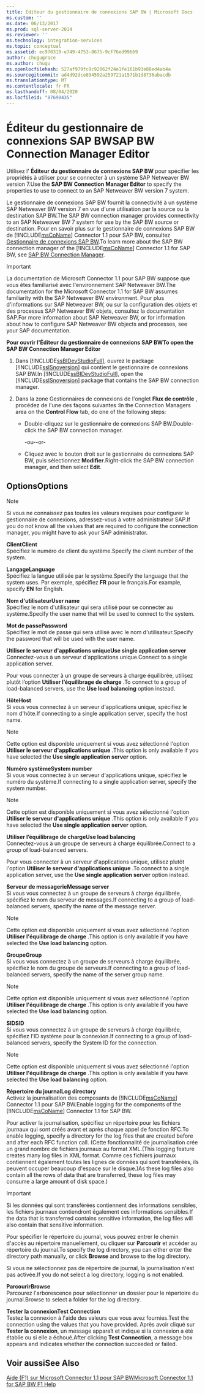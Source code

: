 ```yaml
---
title: Éditeur du gestionnaire de connexions SAP BW | Microsoft Docs
ms.custom: ''
ms.date: 06/13/2017
ms.prod: sql-server-2014
ms.reviewer: ''
ms.technology: integration-services
ms.topic: conceptual
ms.assetid: ec970319-e749-4753-8675-9cf76ed99669
author: chugugrace
ms.author: chugu
ms.openlocfilehash: 527af979fc9c92062f24e1fe161b93e88ed4ab4a
ms.sourcegitcommit: ad4d92dce894592a259721a1571b1d8736abacdb
ms.translationtype: MT
ms.contentlocale: fr-FR
ms.lasthandoff: 08/04/2020
ms.locfileid: "87698435"
---
```

# <a name="sap-bw-connection-manager-editor"></a><span data-ttu-id="558da-102">Éditeur du gestionnaire de connexions SAP BW</span><span class="sxs-lookup"><span data-stu-id="558da-102">SAP BW Connection Manager Editor</span></span>
  <span data-ttu-id="558da-103">Utilisez l' **Éditeur du gestionnaire de connexions SAP BW** pour spécifier les propriétés à utiliser pour se connecter à un système SAP Netweaver BW version 7.</span><span class="sxs-lookup"><span data-stu-id="558da-103">Use the **SAP BW Connection Manager Editor** to specify the properties to use to connect to an SAP Netweaver BW version 7 system.</span></span>  
  
 <span data-ttu-id="558da-104">Le gestionnaire de connexions SAP BW fournit la connectivité à un système SAP Netweaver BW version 7 en vue d'une utilisation par la source ou la destination SAP BW.</span><span class="sxs-lookup"><span data-stu-id="558da-104">The SAP BW connection manager provides connectivity to an SAP Netweaver BW 7 system for use by the SAP BW source or destination.</span></span> <span data-ttu-id="558da-105">Pour en savoir plus sur le gestionnaire de connexions SAP BW de [!INCLUDE[msCoName](../includes/msconame-md.md)] Connector 1.1 pour SAP BW, consultez [Gestionnaire de connexions SAP BW](connection-manager/sap-bw-connection-manager.md).</span><span class="sxs-lookup"><span data-stu-id="558da-105">To learn more about the SAP BW connection manager of the [!INCLUDE[msCoName](../includes/msconame-md.md)] Connector 1.1 for SAP BW, see [SAP BW Connection Manager](connection-manager/sap-bw-connection-manager.md).</span></span>  
  
> [!IMPORTANT]  
>  <span data-ttu-id="558da-106">La documentation de Microsoft Connector 1.1 pour SAP BW suppose que vous êtes familiarisé avec l'environnement SAP Netweaver BW.</span><span class="sxs-lookup"><span data-stu-id="558da-106">The documentation for the Microsoft Connector 1.1 for SAP BW assumes familiarity with the SAP Netweaver BW environment.</span></span> <span data-ttu-id="558da-107">Pour plus d'informations sur SAP Netweaver BW, ou sur la configuration des objets et des processus SAP Netweaver BW objets, consultez la documentation SAP.</span><span class="sxs-lookup"><span data-stu-id="558da-107">For more information about SAP Netweaver BW, or for information about how to configure SAP Netweaver BW objects and processes, see your SAP documentation.</span></span>  
  
 <span data-ttu-id="558da-108">**Pour ouvrir l'Éditeur du gestionnaire de connexions SAP BW**</span><span class="sxs-lookup"><span data-stu-id="558da-108">**To open the SAP BW Connection Manager Editor**</span></span>  
  
1.  <span data-ttu-id="558da-109">Dans [!INCLUDE[ssBIDevStudioFull](../includes/ssbidevstudiofull-md.md)], ouvrez le package [!INCLUDE[ssISnoversion](../includes/ssisnoversion-md.md)] qui contient le gestionnaire de connexions SAP BW.</span><span class="sxs-lookup"><span data-stu-id="558da-109">In [!INCLUDE[ssBIDevStudioFull](../includes/ssbidevstudiofull-md.md)], open the [!INCLUDE[ssISnoversion](../includes/ssisnoversion-md.md)] package that contains the SAP BW connection manager.</span></span>  
  
2.  <span data-ttu-id="558da-110">Dans la zone Gestionnaires de connexions de l'onglet **Flux de contrôle** , procédez de l'une des façons suivantes :</span><span class="sxs-lookup"><span data-stu-id="558da-110">In the Connection Managers area on the **Control Flow** tab, do one of the following steps:</span></span>  
  
    -   <span data-ttu-id="558da-111">Double-cliquez sur le gestionnaire de connexions SAP BW.</span><span class="sxs-lookup"><span data-stu-id="558da-111">Double-click the SAP BW connection manager.</span></span>  
  
         <span data-ttu-id="558da-112">-ou-</span><span class="sxs-lookup"><span data-stu-id="558da-112">-or-</span></span>  
  
    -   <span data-ttu-id="558da-113">Cliquez avec le bouton droit sur le gestionnaire de connexions SAP BW, puis sélectionnez **Modifier**.</span><span class="sxs-lookup"><span data-stu-id="558da-113">Right-click the SAP BW connection manager, and then select **Edit**.</span></span>  
  
## <a name="options"></a><span data-ttu-id="558da-114">Options</span><span class="sxs-lookup"><span data-stu-id="558da-114">Options</span></span>  
  
> [!NOTE]  
>  <span data-ttu-id="558da-115">Si vous ne connaissez pas toutes les valeurs requises pour configurer le gestionnaire de connexions, adressez-vous à votre administrateur SAP.</span><span class="sxs-lookup"><span data-stu-id="558da-115">If you do not know all the values that are required to configure the connection manager, you might have to ask your SAP administrator.</span></span>  
  
 <span data-ttu-id="558da-116">**Client**</span><span class="sxs-lookup"><span data-stu-id="558da-116">**Client**</span></span>  
 <span data-ttu-id="558da-117">Spécifiez le numéro de client du système.</span><span class="sxs-lookup"><span data-stu-id="558da-117">Specify the client number of the system.</span></span>  
  
 <span data-ttu-id="558da-118">**Langage**</span><span class="sxs-lookup"><span data-stu-id="558da-118">**Language**</span></span>  
 <span data-ttu-id="558da-119">Spécifiez la langue utilisée par le système.</span><span class="sxs-lookup"><span data-stu-id="558da-119">Specify the language that the system uses.</span></span> <span data-ttu-id="558da-120">Par exemple, spécifiez **FR** pour le français.</span><span class="sxs-lookup"><span data-stu-id="558da-120">For example, specify **EN** for English.</span></span>  
  
 <span data-ttu-id="558da-121">**Nom d'utilisateur**</span><span class="sxs-lookup"><span data-stu-id="558da-121">**User name**</span></span>  
 <span data-ttu-id="558da-122">Spécifiez le nom d'utilisateur qui sera utilisé pour se connecter au système.</span><span class="sxs-lookup"><span data-stu-id="558da-122">Specify the user name that will be used to connect to the system.</span></span>  
  
 <span data-ttu-id="558da-123">**Mot de passe**</span><span class="sxs-lookup"><span data-stu-id="558da-123">**Password**</span></span>  
 <span data-ttu-id="558da-124">Spécifiez le mot de passe qui sera utilisé avec le nom d'utilisateur.</span><span class="sxs-lookup"><span data-stu-id="558da-124">Specify the password that will be used with the user name.</span></span>  
  
 <span data-ttu-id="558da-125">**Utiliser le serveur d'applications unique**</span><span class="sxs-lookup"><span data-stu-id="558da-125">**Use single application server**</span></span>  
 <span data-ttu-id="558da-126">Connectez-vous à un serveur d'applications unique.</span><span class="sxs-lookup"><span data-stu-id="558da-126">Connect to a single application server.</span></span>  
  
 <span data-ttu-id="558da-127">Pour vous connecter à un groupe de serveurs à charge équilibrée, utilisez plutôt l’option **Utiliser l’équilibrage de charge** .</span><span class="sxs-lookup"><span data-stu-id="558da-127">To connect to a group of load-balanced servers, use the **Use load balancing** option instead.</span></span>  
  
 <span data-ttu-id="558da-128">**Hôte**</span><span class="sxs-lookup"><span data-stu-id="558da-128">**Host**</span></span>  
 <span data-ttu-id="558da-129">Si vous vous connectez à un serveur d'applications unique, spécifiez le nom d'hôte.</span><span class="sxs-lookup"><span data-stu-id="558da-129">If connecting to a single application server, specify the host name.</span></span>  
  
> [!NOTE]  
>  <span data-ttu-id="558da-130"> Cette option est disponible uniquement si vous avez sélectionné l'option **Utiliser le serveur d'applications unique** .</span><span class="sxs-lookup"><span data-stu-id="558da-130">This option is only available if you have selected the **Use single application server** option.</span></span>  
  
 <span data-ttu-id="558da-131">**Numéro système**</span><span class="sxs-lookup"><span data-stu-id="558da-131">**System number**</span></span>  
 <span data-ttu-id="558da-132">Si vous vous connectez à un serveur d'applications unique, spécifiez le numéro du système.</span><span class="sxs-lookup"><span data-stu-id="558da-132">If connecting to a single application server, specify the system number.</span></span>  
  
> [!NOTE]  
>  <span data-ttu-id="558da-133"> Cette option est disponible uniquement si vous avez sélectionné l'option **Utiliser le serveur d'applications unique** .</span><span class="sxs-lookup"><span data-stu-id="558da-133">This option is only available if you have selected the **Use single application server** option.</span></span>  
  
 <span data-ttu-id="558da-134">**Utiliser l’équilibrage de charge**</span><span class="sxs-lookup"><span data-stu-id="558da-134">**Use load balancing**</span></span>  
 <span data-ttu-id="558da-135">Connectez-vous à un groupe de serveurs à charge équilibrée.</span><span class="sxs-lookup"><span data-stu-id="558da-135">Connect to a group of load-balanced servers.</span></span>  
  
 <span data-ttu-id="558da-136">Pour vous connecter à un serveur d'applications unique, utilisez plutôt l'option **Utiliser le serveur d'applications unique** .</span><span class="sxs-lookup"><span data-stu-id="558da-136">To connect to a single application server, use the **Use single application server** option instead.</span></span>  
  
 <span data-ttu-id="558da-137">**Serveur de messagerie**</span><span class="sxs-lookup"><span data-stu-id="558da-137">**Message server**</span></span>  
 <span data-ttu-id="558da-138">Si vous vous connectez à un groupe de serveurs à charge équilibrée, spécifiez le nom du serveur de messages.</span><span class="sxs-lookup"><span data-stu-id="558da-138">If connecting to a group of load-balanced servers, specify the name of the message server.</span></span>  
  
> [!NOTE]  
>  <span data-ttu-id="558da-139"> Cette option est disponible uniquement si vous avez sélectionné l'option **Utiliser l'équilibrage de charge** .</span><span class="sxs-lookup"><span data-stu-id="558da-139">This option is only available if you have selected the **Use load balancing** option.</span></span>  
  
 <span data-ttu-id="558da-140">**Groupe**</span><span class="sxs-lookup"><span data-stu-id="558da-140">**Group**</span></span>  
 <span data-ttu-id="558da-141">Si vous vous connectez à un groupe de serveurs à charge équilibrée, spécifiez le nom du groupe de serveurs.</span><span class="sxs-lookup"><span data-stu-id="558da-141">If connecting to a group of load-balanced servers, specify the name of the server group name.</span></span>  
  
> [!NOTE]  
>  <span data-ttu-id="558da-142"> Cette option est disponible uniquement si vous avez sélectionné l'option **Utiliser l'équilibrage de charge** .</span><span class="sxs-lookup"><span data-stu-id="558da-142">This option is only available if you have selected the **Use load balancing** option.</span></span>  
  
 <span data-ttu-id="558da-143">**SID**</span><span class="sxs-lookup"><span data-stu-id="558da-143">**SID**</span></span>  
 <span data-ttu-id="558da-144">Si vous vous connectez à un groupe de serveurs à charge équilibrée, spécifiez l'ID système pour la connexion.</span><span class="sxs-lookup"><span data-stu-id="558da-144">If connecting to a group of load-balanced servers, specify the System ID for the connection.</span></span>  
  
> [!NOTE]  
>  <span data-ttu-id="558da-145"> Cette option est disponible uniquement si vous avez sélectionné l'option **Utiliser l'équilibrage de charge** .</span><span class="sxs-lookup"><span data-stu-id="558da-145">This option is only available if you have selected the **Use load balancing** option.</span></span>  
  
 <span data-ttu-id="558da-146">**Répertoire du journal**</span><span class="sxs-lookup"><span data-stu-id="558da-146">**Log directory**</span></span>  
 <span data-ttu-id="558da-147">Activez la journalisation des composants de [!INCLUDE[msCoName](../includes/msconame-md.md)] Connector 1.1 pour SAP BW.</span><span class="sxs-lookup"><span data-stu-id="558da-147">Enable logging for the components of the [!INCLUDE[msCoName](../includes/msconame-md.md)] Connector 1.1 for SAP BW.</span></span>  
  
 <span data-ttu-id="558da-148">Pour activer la journalisation, spécifiez un répertoire pour les fichiers journaux qui sont créés avant et après chaque appel de fonction RFC.</span><span class="sxs-lookup"><span data-stu-id="558da-148">To enable logging, specify a directory for the log files that are created before and after each RFC function call.</span></span> <span data-ttu-id="558da-149">(Cette fonctionnalité de journalisation crée un grand nombre de fichiers journaux au format XML.</span><span class="sxs-lookup"><span data-stu-id="558da-149">(This logging feature creates many log files in XML format.</span></span> <span data-ttu-id="558da-150">Comme ces fichiers journaux contiennent également toutes les lignes de données qui sont transférées, ils peuvent occuper beaucoup d'espace sur le disque.)</span><span class="sxs-lookup"><span data-stu-id="558da-150">As these log files also contain all the rows of data that are transferred, these log files may consume a large amount of disk space.)</span></span>  
  
> [!IMPORTANT]  
>  <span data-ttu-id="558da-151">Si les données qui sont transférées contiennent des informations sensibles, les fichiers journaux contiendront également ces informations sensibles.</span><span class="sxs-lookup"><span data-stu-id="558da-151">If the data that is transferred contains sensitive information, the log files will also contain that sensitive information.</span></span>  
  
 <span data-ttu-id="558da-152">Pour spécifier le répertoire du journal, vous pouvez entrer le chemin d'accès au répertoire manuellement, ou cliquer sur **Parcourir** et accéder au répertoire du journal.</span><span class="sxs-lookup"><span data-stu-id="558da-152">To specify the log directory, you can either enter the directory path manually, or click **Browse** and browse to the log directory.</span></span>  
  
 <span data-ttu-id="558da-153">Si vous ne sélectionnez pas de répertoire de journal, la journalisation n'est pas activée.</span><span class="sxs-lookup"><span data-stu-id="558da-153">If you do not select a log directory, logging is not enabled.</span></span>  
  
 <span data-ttu-id="558da-154">**Parcourir**</span><span class="sxs-lookup"><span data-stu-id="558da-154">**Browse**</span></span>  
 <span data-ttu-id="558da-155">Parcourez l'arborescence pour sélectionner un dossier pour le répertoire du journal.</span><span class="sxs-lookup"><span data-stu-id="558da-155">Browse to select a folder for the log directory.</span></span>  
  
 <span data-ttu-id="558da-156">**Tester la connexion**</span><span class="sxs-lookup"><span data-stu-id="558da-156">**Test Connection**</span></span>  
 <span data-ttu-id="558da-157">Testez la connexion à l'aide des valeurs que vous avez fournies.</span><span class="sxs-lookup"><span data-stu-id="558da-157">Test the connection using the values that you have provided.</span></span> <span data-ttu-id="558da-158">Après avoir cliqué sur **Tester la connexion**, un message apparaît et indique si la connexion a été établie ou si elle a échoué.</span><span class="sxs-lookup"><span data-stu-id="558da-158">After clicking **Test Connection**, a message box appears and indicates whether the connection succeeded or failed.</span></span>  
  
## <a name="see-also"></a><span data-ttu-id="558da-159">Voir aussi</span><span class="sxs-lookup"><span data-stu-id="558da-159">See Also</span></span>  
 [<span data-ttu-id="558da-160">Aide (F1) sur Microsoft Connector 1.1 pour SAP BW</span><span class="sxs-lookup"><span data-stu-id="558da-160">Microsoft Connector 1.1 for SAP BW F1 Help</span></span>](microsoft-connector-for-sap-bw-f1-help.md)  
  
  
